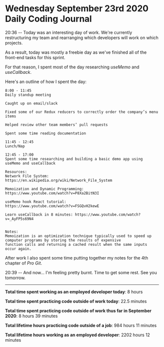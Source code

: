 # Wednesday September 23rd 2020 Daily Coding Journal

20:36 -- Today was an interesting day of work. We're currently restructuring my team and rearranging which developers will work on which projects.

As a result, today was mostly a freebie day as we've finished all of the front-end tasks for this sprint.

For that reason, I spent most of the day researching _useMemo_ and _useCallback_.

Here's an outline of how I spent the day:

```
8:00 - 11:45
Daily standup meeting

Caught up on email/slack

Fixed some of our Redux reducers to correctly order the company’s menu items

Helped review other team members’ pull requests

Spent some time reading documentation

11:45 - 12:45
Lunch/Nap

12:45 - 17:00
Spent some time researching and building a basic demo app using useMemo and useCallback

Resources:
Network File System:
https://en.wikipedia.org/wiki/Network_File_System

Memoization and Dynamic Programming:
https://www.youtube.com/watch?v=P8Xa2BitN3I

useMemo hook React tutorial:
https://www.youtube.com/watch?v=FSGQvH2kewE

Learn useCallback in 8 minutes: https://www.youtube.com/watch?v=_AyFP5s69N4


Notes:
Memoization is an optimization technique typically used to speed up computer programs by storing the results of expensive
function calls and returning a cached result when the same inputs occur again.
```

After work I also spent some time putting together my notes for the 4th chapter of _Pro Git_.

20:39 -- And now... I'm feeling pretty burnt. Time to get some rest. See you tomorrow.

---

**Total time spent working as an employed developer today**: 8 hours

**Total time spent practicing code outside of work today**: 22.5 minutes

**Total time spent practicing code outside of work thus far in September 2020**: 8 hours 39 minutes

**Total lifetime hours practicing code outside of a job**: 984 hours 11 minutes

**Total lifetime hours working as an employed developer**: 2202 hours 12 minutes
